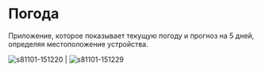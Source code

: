 # Погода

Приложение, которое показывает текущую погоду и прогноз на 5 дней, определяя местоположение устройства.

 ![s81101-151220](https://user-images.githubusercontent.com/15233278/47854168-b777cb80-dde9-11e8-8d8a-f24483d566ca.jpg) | ![s81101-151229](https://user-images.githubusercontent.com/15233278/47854171-b9418f00-dde9-11e8-9c1d-f7c6f12465be.jpg) 
